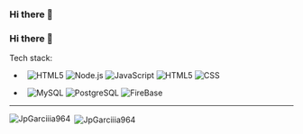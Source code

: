 ### Hi there 👋

### Hi there 👋

<!--
**JpGarciiia964/JpGarciiia964** is a ✨ _special_ ✨ repository because its `README.md` (this file) appears on your GitHub profile.

Here are some ideas to get you started:

- 🔭 I’m currently working on: Asociacion Popular de Ahorros y Prestamos (APAP)
- 🌱 I’m currently learning: Ract, TypeScript and Ionic
- 💬 Ask me about: Pyhton, NodeJs, .NET
- 📫 How to reach me: jpgarciiia964@gmail.com and jpgarcia964@gmail.com
-->
Tech stack:

-  &nbsp;
  ![HTML5](https://img.shields.io/badge/-Pyhton-FFFFFF?style=flat&logo=python)
  ![Node.js](https://img.shields.io/badge/-Node.js-FFFFFF?style=flat&logo=node.js)
  ![JavaScript](https://img.shields.io/badge/-JavaScript-FFFFFF?style=flat&logo=javascript)
  ![HTML5](https://img.shields.io/badge/-HTML5-FFFFFF?style=flat&logo=HTML5)
  ![CSS](https://img.shields.io/badge/-CSS-FFFFFF?style=flat&logo=CSS3&logoColor=1572B6)

-  &nbsp;
  ![MySQL](https://img.shields.io/badge/-MySQL-FFFFFF?style=flat&logo=mysql)
  ![PostgreSQL](https://img.shields.io/badge/-PostgreSQL-FFFFFF?style=flat&logo=PostgreSQL)
  ![FireBase](https://img.shields.io/badge/-FireBase-FFFFFF?style=flat&logo=firebase)
  
  <hr>

<p><img align="left" src="https://github-readme-stats.vercel.app/api/top-langs?username=FedericoChavazza&show_icons=true&locale=en&theme=radical" alt="JpGarciiia964" /></p>

<p>&nbsp;<img align="center" src="https://github-readme-stats.vercel.app/api?username=FedericoChavazza&show_icons=true&locale=en&theme=radical" alt="JpGarciiia964" /></p>

 
```
